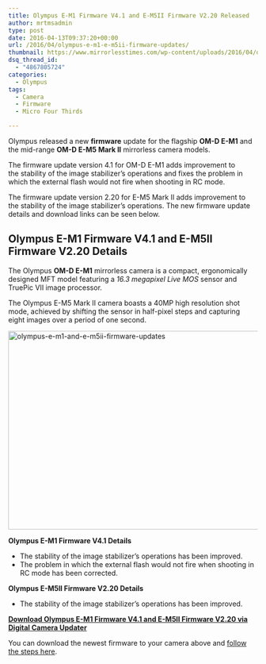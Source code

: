 ```yaml
---
title: Olympus E-M1 Firmware V4.1 and E-M5II Firmware V2.20 Released
author: mrtmsadmin
type: post
date: 2016-04-13T09:37:20+00:00
url: /2016/04/olympus-e-m1-e-m5ii-firmware-updates/
thumbnail: https://www.mirrorlesstimes.com/wp-content/uploads/2016/04/olympus-e-m1-and-e-m5ii-firmware-updates.jpg
dsq_thread_id:
  - "4867805724"
categories:
  - Olympus
tags:
  - Camera
  - Firmware
  - Micro Four Thirds

---
```

Olympus released a new **firmware** update for the flagship **OM-D E-M1** and the mid-range **OM-D E-M5 Mark II** mirrorless camera models.

The firmware update version 4.1 for OM-D E-M1 adds improvement to the stability of the image stabilizer’s operations and fixes the problem in which the external flash would not fire when shooting in RC mode.

The firmware update version 2.20 for E-M5 Mark II adds improvement to the stability of the image stabilizer’s operations. The new firmware update details and download links can be seen below.<!--more-->

## Olympus E-M1 Firmware V4.1 and E-M5II Firmware V2.20 Details

The Olympus **OM-D E-M1** mirrorless camera is a compact, ergonomically designed MFT model featuring a _16.3 megapixel Live MOS_ sensor and TruePic VII image processor.

The Olympus E-M5 Mark II camera boasts a 40MP high resolution shot mode, achieved by shifting the sensor in half-pixel steps and capturing eight images over a period of one second.

<img class="alignnone size-full wp-image-89" src="https://i2.wp.com/www.mirrorlesstimes.com/wp-content/uploads/2016/04/olympus-e-m1-and-e-m5ii-firmware-updates.jpg?resize=600%2C400&#038;ssl=1" alt="olympus-e-m1-and-e-m5ii-firmware-updates" width="600" height="400" srcset="https://i2.wp.com/www.mirrorlesstimes.com/wp-content/uploads/2016/04/olympus-e-m1-and-e-m5ii-firmware-updates.jpg?w=950&ssl=1 950w, https://i2.wp.com/www.mirrorlesstimes.com/wp-content/uploads/2016/04/olympus-e-m1-and-e-m5ii-firmware-updates.jpg?resize=300%2C200&ssl=1 300w, https://i2.wp.com/www.mirrorlesstimes.com/wp-content/uploads/2016/04/olympus-e-m1-and-e-m5ii-firmware-updates.jpg?resize=768%2C513&ssl=1 768w" sizes="(max-width: 600px) 100vw, 600px" data-recalc-dims="1" /> 

**Olympus E-M1 Firmware V4.1 Details**

  * The stability of the image stabilizer’s operations has been improved.
  * The problem in which the external flash would not fire when shooting in RC mode has been corrected.

**Olympus E-M5II Firmware V2.20 Details**

  * The stability of the image stabilizer’s operations has been improved.

<a title="Joint Update Service" href="http://www.olympus.co.jp/en/support/imsg/digicamera/download/software/firm/e1/" target="_blank"><strong>Download Olympus E-M1 Firmware V4.1 and E-M5II Firmware V2.20 via Digital Camera Updater</strong></a>

You can download the newest firmware to your camera above and <a title="Firmware Update Instructions" href="http://www.olympus.co.jp/en/support/imsg/digicamera/download/software/camera/cameraupdate.cfm" target="_blank">follow the steps here</a>.
